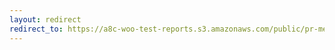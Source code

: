 ```yaml
---
layout: redirect
redirect_to: https://a8c-woo-test-reports.s3.amazonaws.com/public/pr-merge/41954/api/index.html
---
```

